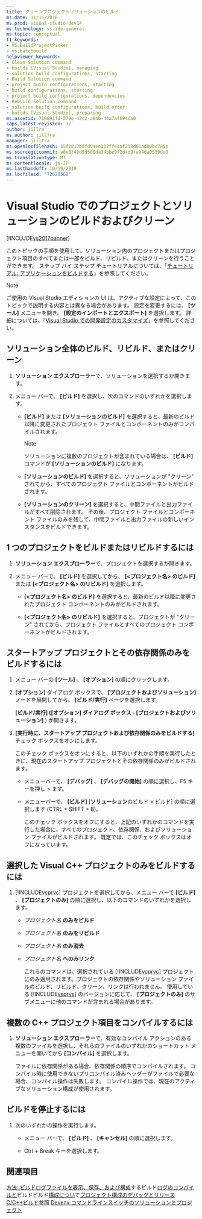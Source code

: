 ```yaml
---
title: クリーンプロジェクトソリューションのビルド
ms.date: 11/15/2016
ms.prod: visual-studio-dev14
ms.technology: vs-ide-general
ms.topic: conceptual
f1_keywords:
- VS.BuildProjectPicker
- vs.batchbuild
helpviewer_keywords:
- Clean Solution command
- builds [Visual Studio], managing
- solution build configurations, starting
- Build Solution command
- project build configurations, starting
- build configurations, starting
- project build configurations, dependencies
- Rebuild Solution command
- solution build configurations, build order
- builds [Visual Studio], preparing
ms.assetid: 710891fd-379e-42c2-a84b-44a7af694ca0
caps.latest.revision: 37
author: jillre
ms.author: jillfra
manager: jillfra
ms.openlocfilehash: 15f2817b6fd0aee312ff41af218d01ad80bc785e
ms.sourcegitcommit: a8e8f4bd5d508da34bbe9f2d4d9fa94da0539de0
ms.translationtype: MT
ms.contentlocale: ja-JP
ms.lasthandoff: 10/19/2019
ms.locfileid: "72620562"
---
```

# <a name="building-and-cleaning-projects-and-solutions-in-visual-studio"></a>Visual Studio でのプロジェクトとソリューションのビルドおよびクリーン
[!INCLUDE[vs2017banner](../includes/vs2017banner.md)]

このトピックの手順を使用して、ソリューション内のプロジェクトまたはプロジェクト項目のすべてまたは一部をビルド、リビルド、またはクリーンを行うことができます。 ステップ バイ ステップ チュートリアルについては、「[チュートリアル: アプリケーションをビルドする](../ide/walkthrough-building-an-application.md)」を参照してください。

> [!NOTE]
> ご使用の Visual Studio エディションの UI は、アクティブな設定によって、このトピックで説明する内容とは異なる場合があります。 設定を変更するには、 **[ツール]** メニューを開き、 **[設定のインポートとエクスポート]** を選択します。 詳細については、「[Visual Studio での開発設定のカスタマイズ](https://msdn.microsoft.com/22c4debb-4e31-47a8-8f19-16f328d7dcd3)」を参照してください。

## <a name="to-build-rebuild-or-clean-an-entire-solution"></a>ソリューション全体のビルド、リビルド、またはクリーン

1. **ソリューション エクスプローラー**で、ソリューションを選択するか開きます。

2. メニュー バーで、 **[ビルド]** を選択し、次のコマンドのいずれかを選択します。

    - **[ビルド]** または **[ソリューションのビルド]** を選択すると、最新のビルド以降に変更されたプロジェクト ファイルとコンポーネントのみがコンパイルされます。

        > [!NOTE]
        > ソリューションに複数のプロジェクトが含まれている場合は、 **[ビルド]** コマンドが **[ソリューションのビルド]** になります。

    - **[ソリューションのビルド]** を選択すると、ソリューションが "クリーン" されてから、すべてのプロジェクト ファイルとコンポーネントがビルドされます。

    - **[ソリューションのクリーン]** を選択すると、中間ファイルと出力ファイルがすべて削除されます。 その後、プロジェクト ファイルとコンポーネント ファイルのみを残して、中間ファイルと出力ファイルの新しいインスタンスをビルドできます。

## <a name="to-build-or-rebuild-a-single-project"></a>1 つのプロジェクトをビルドまたはリビルドするには

1. **ソリューション エクスプローラー**で、プロジェクトを選択するか開きます。

2. メニュー バーで、 **[ビルド]** を選択してから、 **[<プロジェクト名> のビルド]** または **[<プロジェクト名> のリビルド]** を選択します。

    - **[<プロジェクト名> のビルド]** を選択すると、最新のビルド以降に変更されたプロジェクト コンポーネントのみがビルドされます。

    - **[<プロジェクト名> のリビルド]** を選択すると、プロジェクトが "クリーン" されてから、プロジェクト ファイルとすべてのプロジェクト コンポーネントがビルドされます。

## <a name="to-build-only-the-startup-project-and-its-dependencies"></a>スタートアップ プロジェクトとその依存関係のみをビルドするには

1. メニュー バーの **[ツール]** 、 **[オプション]** の順にクリックします。

2. **[オプション]** ダイアログ ボックスで、 **[プロジェクトおよびソリューション]** ノードを展開してから、 **[ビルド/実行]** ページを選択します。

    **[ビルド/実行] ([オプション] ダイアログ ボックス - [プロジェクトおよびソリューション]** ) が開きます。

3. **[実行時に、スタートアップ プロジェクトおよび依存関係のみをビルドする]** チェック ボックスをオンにします。

    このチェック ボックスをオンにすると、以下のいずれかの手順を実行したときに、現在のスタートアップ プロジェクトとその依存関係のみがビルドされます。

   - メニューバーで、 **[デバッグ]** 、 **[デバッグの開始]** の順に選択し、F5 キーを押し  >  ます。

   - メニューバーで、 **[ビルド]** [**ソリューション**のビルド  >  ビルド] の順に選択します (CTRL + SHIFT + B)。

     このチェック ボックスをオフにすると、上記のいずれかのコマンドを実行した場合に、すべてのプロジェクト、依存関係、およびソリューション ファイルがビルドされます。 既定では、このチェック ボックスはオフになっています。

## <a name="to-build-only-the-selected-visual-c-project"></a>選択した Visual C++ プロジェクトのみをビルドするには

1. [!INCLUDE[vcprvc](../includes/vcprvc-md.md)] プロジェクトを選択してから、メニュー バーで **[ビルド]** 、 **[プロジェクトのみ]** の順に選択し、以下のコマンドのいずれかを選択します。

   - *プロジェクト名* **のみをビルド**

   - *プロジェクト名* **のみをリビルド**

   - *プロジェクト名* **のみ消去**

   - *プロジェクト名* **へのみリンク**

     これらのコマンドは、選択されている [!INCLUDE[vcprvc](../includes/vcprvc-md.md)] プロジェクトにのみ適用されます。プロジェクトの依存関係やソリューション ファイルのビルド、リビルド、クリーン、リンクは行われません。 使用している [!INCLUDE[vsprvs](../includes/vsprvs-md.md)] のバージョンに応じて、 **[プロジェクトのみ]** のサブメニューに他のコマンドが含まれる場合があります。

## <a name="to-compile-multiple-c-project-items"></a>複数の C++ プロジェクト項目をコンパイルするには

1. **ソリューション エクスプローラー**で、有効なコンパイル アクションのある複数のファイルを選択し、それらのファイルのいずれかのショートカット メニューを開いてから **[コンパイル]** を選択します。

     ファイルに依存関係がある場合、依存関係の順序でコンパイルされます。 コンパイル時に使用できないプリコンパイル済みヘッダーがファイルで必要な場合、コンパイル操作は失敗します。 コンパイル操作では、現在のアクティブなソリューション構成が使用されます。

## <a name="to-stop-a-build"></a>ビルドを停止するには

1. 次のいずれかの操作を実行します。

    - メニュー バーで、 **[ビルド]** 、 **[キャンセル]** の順に選択します。

    - Ctrl + Break キーを選択します。

## <a name="see-also"></a>関連項目
 [方法: ビルドログファイルを表示、保存、および構成](../ide/how-to-view-save-and-configure-build-log-files.md)するビルド[ログ](../msbuild/obtaining-build-logs-with-msbuild.md)[のコンパイルと](../ide/compiling-and-building-in-visual-studio.md)ビルドビルド[構成につい](../ide/understanding-build-configurations.md)て[プロジェクト構成のデバッグとリリース](https://msdn.microsoft.com/0440b300-0614-4511-901a-105b771b236e) [C/C++ビルド参照](https://msdn.microsoft.com/library/100b4ccf-572c-4d1f-970c-fa0bc0cc0d2d) [Devenv コマンドラインスイッチ](../ide/reference/devenv-command-line-switches.md)[のソリューションとプロジェクト](../ide/solutions-and-projects-in-visual-studio.md)

